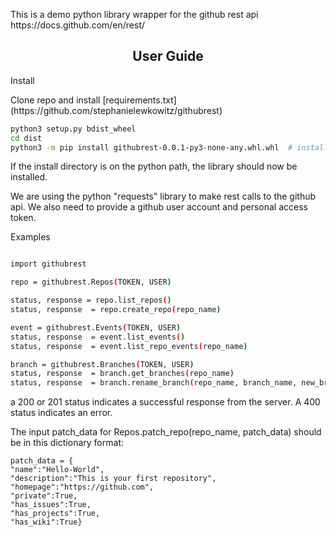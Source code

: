 
<p>
This is a demo python library wrapper for the github rest api 
https://docs.github.com/en/rest/
</p>


## <div align="center">User Guide</div>

<summary>Install</summary>

<p>
Clone repo and install [requirements.txt](https://github.com/stephanielewkowitz/githubrest)
</p>

```bash
python3 setup.py bdist_wheel
cd dist
python3 -m pip install githubrest-0.0.1-py3-none-any.whl.whl  # install
```
<p>
If the install directory is on the python path, the library should now be installed.
</p>
<p>
We are using the python "requests" library to make rest calls to the github api. We also need to provide a github user account and personal access token.

</p>
<summary>Examples</summary>

```bash

import githubrest

repo = githubrest.Repos(TOKEN, USER)

status, response = repo.list_repos()
status, response  = repo.create_repo(repo_name)

event = githubrest.Events(TOKEN, USER)
status, response  = event.list_events()
status, response  = event.list_repo_events(repo_name)

branch = githubrest.Branches(TOKEN, USER)
status, response  = branch.get_branches(repo_name)
status, response  = branch.rename_branch(repo_name, branch_name, new_branch_name)

```
<p>
a 200 or 201 status indicates a successful response from the server. A 400 status indicates an error. 
</p>

<p>
The input patch_data for Repos.patch_repo(repo_name, patch_data) should be in this dictionary format:
</p>

```
patch_data = {
"name":"Hello-World",
"description":"This is your first repository",
"homepage":"https://github.com",
"private":True,
"has_issues":True,
"has_projects":True,
"has_wiki":True}

```



